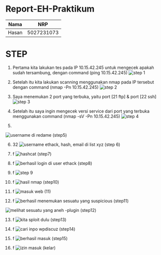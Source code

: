 # Report-EH-Praktikum


| Nama      | NRP         |
  |-----------|-------------|
  | Hasan | 5027231073  | 

  # STEP
  
1.	Pertama kita lakukan tes pada IP 10.15.42.245 untuk mengecek apakah sudah tersambung, dengan command (ping 10.15.42.245)
![step 1](https://github.com/user-attachments/assets/66a53a63-581a-4577-91fe-7bee3716dd84)

2.	Setelah itu kita lakukan scanning menggunakan nmap pada IP tersebut dengan command (nmap -Pn 10.15.42.245)
![step 2](https://github.com/user-attachments/assets/2d88d512-0772-4dd6-bbc0-465a1ef06a05)

3.	Saya menemukan 2 port yang terbuka, yaitu port [21 ftp] & port [22 ssh]
![step 3](https://github.com/user-attachments/assets/487b0edb-f5f4-42ba-89ee-4867dd29bf29)

4.	Setelah itu saya ingin mengecek versi service dari port yang terbuka menggunakan command (nmap -sV -Pn 10.15.42.245)
![step 4](https://github.com/user-attachments/assets/1ad46f0b-cf75-4eac-be5a-011f15ecc975)

5.   
![username di redame (step5)](https://github.com/user-attachments/assets/c3905c29-5688-4132-b5e6-16eb7ec974c5)


6. 32
![username ethack, hash, email di list xyz (step 6)](https://github.com/user-attachments/assets/b7c0fb7d-9e3b-4795-98f6-50afc6cfb864)

7. f
![hashcat (step7)](https://github.com/user-attachments/assets/420c28c3-a74f-4379-9bec-0eed935d1688)

8. f
![berhasil login di user ethack (step8)](https://github.com/user-attachments/assets/9a2814a2-8dbb-4c8c-808d-492f444b6e08)

9. f
![step 9](https://github.com/user-attachments/assets/8b991f3a-481f-4996-a282-576811dde2a6)

10. f
![hasil nmap (step10)](https://github.com/user-attachments/assets/2efc12fd-282e-4a22-ace6-5603e7d61ff5)

11. f
![masuk web (11)](https://github.com/user-attachments/assets/e6e1aaff-4c9c-447f-8496-532cd7840fa7)

12. f
![berhasil menemukan sesuatu yang suspicious (step11)](https://github.com/user-attachments/assets/32b9e2fd-5a49-42fc-a56d-c5687d2e9c74)

![melihat sesuatu yang aneh -plugin (step12)](https://github.com/user-attachments/assets/a70938ac-a403-4fac-a31d-085b2cc60876)

13. f
![kita sploit dulu (step13)](https://github.com/user-attachments/assets/f37ada53-a4cd-40a1-aa1d-77f211c0306d)

14. f
![cari inpo wpdiscuz (step14)](https://github.com/user-attachments/assets/4bbd7c3e-0e7f-4582-8114-30aff2d19f7b)

15. f
![berhasil masuk (step15)](https://github.com/user-attachments/assets/473c4123-317a-475f-8271-a68cf5914824)

16. f
![izin masuk (kelar)](https://github.com/user-attachments/assets/2664445d-7368-43dd-bf01-38962ef3dc0f)
 


